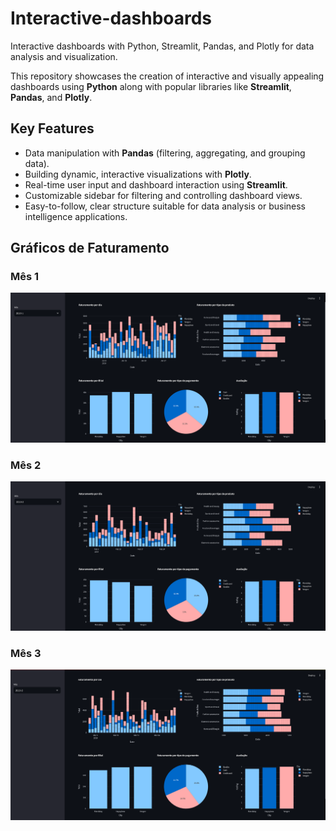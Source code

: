 # Interactive-dashboards
Interactive dashboards with Python, Streamlit, Pandas, and Plotly for data analysis and visualization.

This repository showcases the creation of interactive and visually appealing dashboards using **Python** along with popular libraries like **Streamlit**, **Pandas**, and **Plotly**.

## Key Features
- Data manipulation with **Pandas** (filtering, aggregating, and grouping data).
- Building dynamic, interactive visualizations with **Plotly**.
- Real-time user input and dashboard interaction using **Streamlit**.
- Customizable sidebar for filtering and controlling dashboard views.
- Easy-to-follow, clear structure suitable for data analysis or business intelligence applications.
  
## Gráficos de Faturamento

### Mês 1
![Gráfico Mês 1](grafico_mes_1.png)

### Mês 2
![Gráfico Mês 2](grafico_mes_2.png)

### Mês 3
![Gráfico Mês 3](grafico_mes_3.png)
